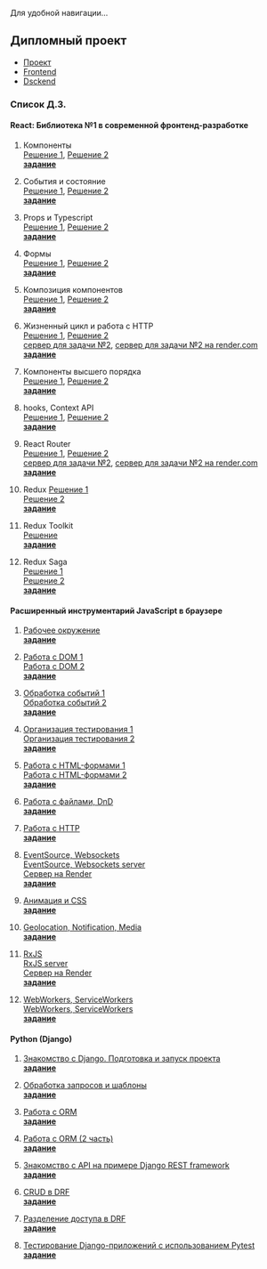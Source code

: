 Для удобной навигации...

## Дипломный проект
- [Проект](https://github.com/yung78/graduate_work)  
- [Frontend](https://github.com/yung78/graduate_work/tree/main/frontend)  
- [Dsckend](https://github.com/yung78/graduate_work/tree/main/backend)

### Список Д.З.

#### React: Библиотека №1 в современной фронтенд-разработке #

1. Компоненты  
   [Решение 1](https://github.com/yung78/ra-hw1.1), [ Решение 2](https://github.com/yung78/ra-hw1.2)  
   [__задание__](https://github.com/netology-code/ra16-homeworks/tree/ra-51/components)

2. События и состояние  
   [Решение 1](https://github.com/yung78/ra-hw2.1.git), [ Решение 2](https://github.com/yung78/ra-hw2.2.git)  
   [__задание__](https://github.com/netology-code/ra16-homeworks/tree/ra-51/events-state)

3. Props и Typescript   
   [Решение 1](https://github.com/yung78/ra-hw3.1.git), [ Решение 2](https://github.com/yung78/ra-hw3.1.git)  
   [__задание__](https://github.com/netology-code/ra16-homeworks/tree/ra-51/props)

4. Формы  
   [Решение 1](https://github.com/yung78/ra-hw4.1), [ Решение 2](https://github.com/yung78/ra-hw4.2)  
   [__задание__](https://github.com/netology-code/ra16-homeworks/tree/ra-51/forms)

5. Композиция компонентов  
   [Решение 1](https://github.com/yung78/ra-hw5.1), [ Решение 2](https://github.com/yung78/ra-hw5.2)  
   [__задание__](https://github.com/netology-code/ra16-homeworks/tree/ra-51/composition)  

6. Жизненный цикл и работа с HTTP  
   [Решение 1](https://github.com/yung78/ra-hw6.1), [ Решение 2](https://github.com/yung78/ra-hw6.2)  
   [сервер для задачи №2](https://github.com/yung78/ra-hw6.2_server), [сервер для задачи №2 на render.com](https://ra-hw6-2-server.onrender.com)  
   [__задание__](https://github.com/netology-code/ra16-homeworks/tree/ra-51/lifecycle-http)  

7. Компоненты высшего порядка  
   [Решение 1](https://github.com/yung78/ra-hw7.1), [ Решение 2](https://github.com/yung78/ra-hw7.2)  
   [__задание__](https://github.com/netology-code/ra16-homeworks/tree/ra-51/hoc)  

8. hooks, Context API  
   [Решение 1](https://github.com/yung78/ra-hw8.1), [ Решение 2](https://github.com/yung78/ra-hw8.2)  
   [__задание__](https://github.com/netology-code/ra16-homeworks/tree/ra-51/hooks-context)

9. React Router  
   [Решение 1](https://github.com/yung78/ra-hw9.1), [ Решение 2](https://github.com/yung78/ra-hw9.2)  
   [сервер для задачи №2](https://github.com/yung78/ra-hw9.2_server), [сервер для задачи №2 на render.com](https://ra-hw9-2-server.onrender.com)  
   [__задание__](https://github.com/netology-code/ra16-homeworks/tree/ra-51/router)

10. Redux
    [Решение 1](https://github.com/yung78/ra-hw10.1)  
    [Решение 2](https://github.com/yung78/ra-hw10.2)  
    [__задание__](https://github.com/netology-code/ra16-homeworks/tree/ra-51/redux)

12. Redux Toolkit  
    [Решение](https://github.com/yung78/ra-hw11)    
    [__задание__](https://github.com/netology-code/ra16-homeworks/tree/ra-51/toolkit)

13. Redux Saga  
    [Решение 1]()  
    [Решение 2]()  
    [__задание__](https://github.com/netology-code/ra16-homeworks/tree/ra-51/saga)  



#### Расширенный инструментарий JavaScript в браузере #

1. [Рабочее окружение](https://github.com/yung78/ahj-hw1)  
   [__задание__](https://github.com/netology-code/ahj-homeworks/tree/video/env)

2. [Работа с DOM 1](https://github.com/yung78/ahj-hw2)  
   [Работа с DOM 2](https://github.com/yung78/ahj-hw2.1)  
   [__задание__](https://github.com/netology-code/ahj-homeworks/tree/video/dom)

3. [Обработка событий 1](https://github.com/yung78/ahj-hw3.1)  
   [Обработка событий 2](https://github.com/yung78/ahj-hw3.2)  
   [__задание__](https://github.com/netology-code/ahj-homeworks/tree/video/events)

4. [Организация тестирования 1](https://github.com/yung78/ahj-hw4.1)  
   [Организация тестирования 2](https://github.com/yung78/ahj-hw4.2)  
   [__задание__](https://github.com/netology-code/ahj-homeworks/tree/video/testing)

5. [Работа с HTML-формами 1](https://github.com/yung78/ahj-hw5.1)  
   [Работа с HTML-формами 2](https://github.com/yung78/ahj-hw5.2)  
   [__задание__](https://github.com/netology-code/ahj-homeworks/tree/video/forms)

6. [Работа с файлами, DnD](#)  
   [__задание__](https://github.com/netology-code/ahj-homeworks/tree/video/dnd)

7. [Работа с HTTP](https://github.com/yung78/ahj-hw7.1)  
   [__задание__](https://github.com/netology-code/ahj-homeworks/blob/video/http/README.md)

8. [EventSource, Websockets](https://github.com/yung78/ahj-hw8.1.git)  
   [EventSource, Websockets server](https://github.com/yung78/ahj-hw8.1-server.git)  
   [Сервер на Render](https://my-first-project-00ua.onrender.com)  
   [__задание__](https://github.com/netology-code/ahj-homeworks/tree/video/sse-ws)

9. [Анимация и CSS](https://github.com/yung78/ahj-hw9.1.git)  
   [__задание__](https://github.com/netology-code/ahj-homeworks/tree/video/anim)

10. [Geolocation, Notification, Media](https://github.com/yung78/ahj-hw10.1)  
    [__задание__](https://github.com/netology-code/ahj-homeworks/tree/video/media)

11. [RxJS](https://github.com/yung78/ahj-hw11.1)  
    [RxJS server](https://github.com/yung78/ahj-hw11.1_server)  
    [Сервер на Render](https://my-second-project-iuq6.onrender.com)  
    [__задание__](https://github.com/netology-code/ahj-homeworks/tree/video/rxjs)

12. [WebWorkers, ServiceWorkers](#)  
    [WebWorkers, ServiceWorkers](#)  
    [__задание__](https://github.com/netology-code/ahj-homeworks/tree/video/workers)


#### Python (Django) #

1. [Знакомство с Django. Подготовка и запуск проекта](https://github.com/yung78/Hw1_django)  
   [__задание__](https://github.com/netology-code/dj-homeworks/tree/video/1.1-first-project)
   
2. [Обработка запросов и шаблоны](https://github.com/yung78/Hw2_django.git)  
   [__задание__](https://github.com/netology-code/dj-homeworks/tree/video/1.2-requests-templates)

3. [Работа с ORM](https://github.com/yung78/Hw3_django.git)  
   [__задание__](https://github.com/netology-code/dj-homeworks/tree/video/2.1-databases)

4. [Работа с ORM (2 часть)](https://github.com/yung78/Hw4_django.git)  
   [__задание__](https://github.com/netology-code/dj-homeworks/tree/video/2.2-databases-2)

5. [Знакомство с API на примере Django REST framework](https://github.com/yung78/Hw5_django.git)  
   [__задание__](https://github.com/netology-code/dj-homeworks/tree/video/3.1-drf-intro)

6. [CRUD в DRF](https://github.com/yung78/Hw6_django.git)  
   [__задание__](https://github.com/netology-code/dj-homeworks/tree/video/3.2-crud)

7. [Разделение доступа в DRF](https://github.com/yung78/Hw7_django.git)  
   [__задание__](https://github.com/netology-code/dj-homeworks/tree/video/3.3-permissions)

8. [Тестирование Django-приложений с использованием Pytest](https://github.com/yung78/Hw8_django.git)  
   [__задание__](https://github.com/netology-code/dj-homeworks/tree/video/3.4-django-testing)



